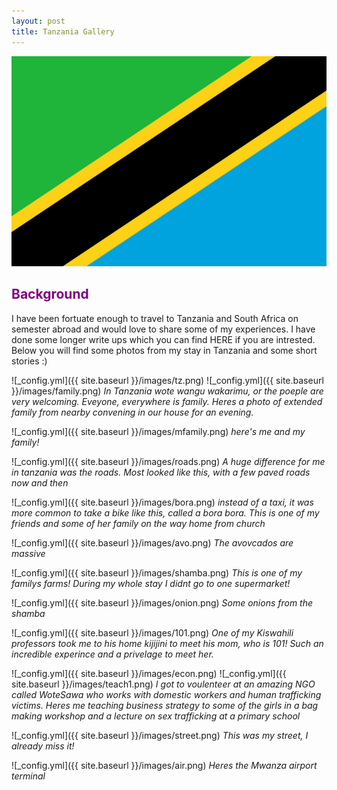 ```yaml
---
layout: post
title: Tanzania Gallery
---
```

<img title="Tanzanian FLag" alt="Alt text" src="/images/tzflag.png" width="750" height="auto">


## <span style="color:purple">Background</span>
I have been fortuate enough to travel to Tanzania and South Africa on semester abroad and would love to share some of my experiences. I have done some longer write ups which you can find HERE if you are intrested. Below you will find some photos from my stay in Tanzania and some short stories :) 

![_config.yml]({{ site.baseurl }}/images/tz.png)
![_config.yml]({{ site.baseurl }}/images/family.png)
*In Tanzania wote wangu wakarimu, or the poeple are very welcoming. Eveyone, everywhere is family. Heres a photo of extended family from nearby convening in our house for an evening.*

![_config.yml]({{ site.baseurl }}/images/mfamily.png)
*here's me and my family!*

![_config.yml]({{ site.baseurl }}/images/roads.png)
*A huge difference for me in tanzania was the roads. Most looked like this, with a few paved roads now and then*

![_config.yml]({{ site.baseurl }}/images/bora.png)
*instead of a taxi, it was more common to take a bike like this, called a bora bora. This is one of my friends and some of her family on the way home from church*

![_config.yml]({{ site.baseurl }}/images/avo.png)
*The avovcados are massive*

![_config.yml]({{ site.baseurl }}/images/shamba.png)
*This is one of my familys farms! During my whole stay I didnt go to one supermarket!*

![_config.yml]({{ site.baseurl }}/images/onion.png)
*Some onions from the shamba*

![_config.yml]({{ site.baseurl }}/images/101.png)
*One of my Kiswahili professors took me to his home kijijini to meet his mom, who is 101! Such an incredible experince and a privelage to meet her.*

![_config.yml]({{ site.baseurl }}/images/econ.png)
![_config.yml]({{ site.baseurl }}/images/teach1.png)
*I got to voulenteer at an amazing NGO called WoteSawa who works with domestic workers and human trafficking victims. Heres me teaching business strategy to some of the girls in a bag making workshop and a lecture on sex trafficking at a primary school*

![_config.yml]({{ site.baseurl }}/images/street.png)
*This was my street, I already miss it!*

![_config.yml]({{ site.baseurl }}/images/air.png)
*Heres the Mwanza airport terminal*



